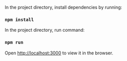 
In the project directory, install dependencies by running:

### `npm install`



In the project directory, run command:

### `npm run`

Open [http://localhost:3000](http://localhost:3000) to view it in the browser.
